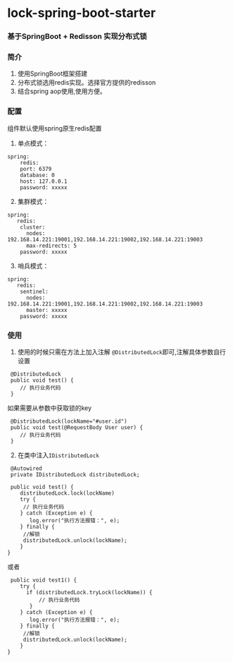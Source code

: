 # lock-spring-boot-starter

### 基于SpringBoot + Redisson 实现分布式锁

### 简介
   1. 使用SpringBoot框架搭建
   2. 分布式锁选用redis实现。选择官方提供的redisson
   3. 结合spring aop使用,使用方便。

### 配置

 组件默认使用spring原生redis配置

1. 单点模式：

````
spring:
    redis:
    port: 6379
    database: 0
    host: 127.0.0.1
    password: xxxxx
````
2. 集群模式：

````
spring:
   redis:
    cluster:
      nodes: 192.168.14.221:19001,192.168.14.221:19002,192.168.14.221:19003
      max-redirects: 5
    password: xxxxx
````

3. 哨兵模式：

````
spring:
   redis:
    sentinel:
      nodes: 192.168.14.221:19001,192.168.14.221:19002,192.168.14.221:19003
      master: xxxxx
    password: xxxxx
````


### 使用


1. 使用的时候只需在方法上加入注解 `@DistributedLock`即可,注解具体参数自行设置

````
 @DistributedLock
 public void test() {
    // 执行业务代码
 }
````

如果需要从参数中获取锁的key

````
 @DistributedLock(lockName="#user.id")
 public void test(@RequestBody User user) {
    // 执行业务代码
 }
````



2. 在类中注入`IDistributedLock`

````
 @Autowired
 private IDistributedLock distributedLock;

 public void test() {
    distributedLock.lock(lockName)
    try {
     // 执行业务代码
    } catch (Exception e) {
       log.error("执行方法报错：", e);
    } finally {
     //解锁
     distributedLock.unlock(lockName);
    }
}
````

或者

````
 public void test1() {
    try {
      if (distributedLock.tryLock(lockName)) {
          // 执行业务代码
       }
    } catch (Exception e) {
       log.error("执行方法报错：", e);
    } finally {
     //解锁
     distributedLock.unlock(lockName);
    }
}

````
